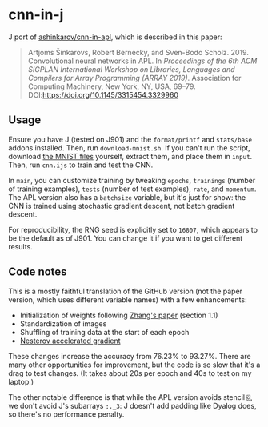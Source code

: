 # cnn-in-j

J port of [ashinkarov/cnn-in-apl](https://github.com/ashinkarov/cnn-in-apl), which is described in this paper:

> Artjoms Šinkarovs, Robert Bernecky, and Sven-Bodo Scholz. 2019. Convolutional neural networks in APL. In _Proceedings of the 6th ACM SIGPLAN International Workshop on Libraries, Languages and Compilers for Array Programming (ARRAY 2019)_. Association for Computing Machinery, New York, NY, USA, 69–79. DOI:https://doi.org/10.1145/3315454.3329960

## Usage

Ensure you have J (tested on J901) and the `format/printf` and `stats/base` addons installed. Then, run `download-mnist.sh`. If you can't run the script, download [the MNIST files](http://yann.lecun.com/exdb/mnist/) yourself, extract them, and place them in `input`. Then, run `cnn.ijs` to train and test the CNN.

In `main`, you can customize training by tweaking `epochs`, `trainings` (number of training examples), `tests` (number of test examples), `rate`, and `momentum`. The APL version also has a `batchsize` variable, but it's just for show: the CNN is trained using stochastic gradient descent, not batch gradient descent.

For reproducibility, the RNG seed is explicitly set to `16807`, which appears to be the default as of J901. You can change it if you want to get different results.

## Code notes

This is a mostly faithful translation of the GitHub version (not the paper version, which uses different variable names) with a few enhancements:

* Initialization of weights following [Zhang's paper](http://web.eecs.utk.edu/~zzhang61/docs/reports/2016.10%20-%20Derivation%20of%20Backpropagation%20in%20Convolutional%20Neural%20Network%20(CNN).pdf) (section 1.1)
* Standardization of images
* Shuffling of training data at the start of each epoch
* [Nesterov accelerated gradient](https://ruder.io/optimizing-gradient-descent/#nesterovacceleratedgradient)

These changes increase the accuracy from 76.23% to 93.27%. There are many other opportunities for improvement, but the code is so slow that it's a drag to test changes. (It takes about 20s per epoch and 40s to test on my laptop.)

The other notable difference is that while the APL version avoids stencil `⌺`, we don't avoid J's subarrays `;._3`: J doesn't add padding like Dyalog does, so there's no performance penalty.
